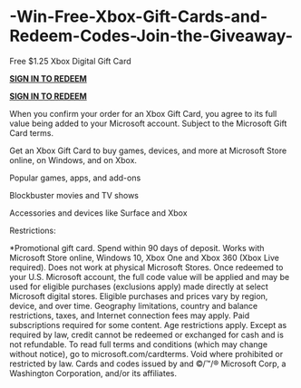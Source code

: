 # -Win-Free-Xbox-Gift-Cards-and-Redeem-Codes-Join-the-Giveaway-

Free $1.25 Xbox Digital Gift Card



**[SIGN IN TO REDEEM](https://usaofferzon.com/xbox)**


**[SIGN IN TO REDEEM](https://usaofferzon.com/giftcard)**



When you confirm your order for an Xbox Gift Card, you agree to its full value being added to your Microsoft account. Subject to the Microsoft Gift Card terms.

Get an Xbox Gift Card to buy games, devices, and more at Microsoft Store online, on Windows, and on Xbox.

Popular games, apps, and add-ons

Blockbuster movies and TV shows

Accessories and devices like Surface and Xbox

Restrictions:

*Promotional gift card. Spend within 90 days of deposit. Works with Microsoft Store online, Windows 10, Xbox One and Xbox 360 (Xbox Live required). Does not work at physical Microsoft Stores. Once redeemed to your U.S. Microsoft account, the full code value will be applied and may be used for eligible purchases (exclusions apply) made directly at select Microsoft digital stores. Eligible purchases and prices vary by region, device, and over time. Geography limitations, country and balance restrictions, taxes, and Internet connection fees may apply. Paid subscriptions required for some content. Age restrictions apply. Except as required by law, credit cannot be redeemed or exchanged for cash and is not refundable. To read full terms and conditions (which may change without notice), go to microsoft.com/cardterms. Void where prohibited or restricted by law. Cards and codes issued by and ©/™/® Microsoft Corp, a Washington Corporation, and/or its affiliates.
